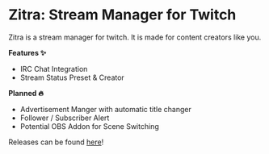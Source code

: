 # Zitra: Stream Manager for Twitch

Zitra is a stream manager for twitch. It is made for content creators like you.


<b> Features ✨ </b>

- IRC Chat Integration
- Stream Status Preset & Creator

<b> Planned 🔥 </b>

- Advertisement Manger with automatic title changer
- Follower / Subscriber Alert
- Potential OBS Addon for Scene Switching


Releases can be found [here](https://github.com/Celtrius/Zitra/releases)!
